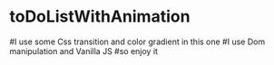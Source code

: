 # toDoListWithAnimation
#I use some Css transition and color gradient in this one
#I use Dom manipulation and Vanilla JS
#so enjoy it
